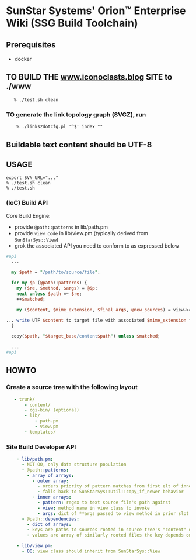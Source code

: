 # SunStar Systems' Orion&trade; Enterprise Wiki (SSG Build Toolchain)

## Prerequisites

- docker

## TO BUILD THE www.iconoclasts.blog SITE to ./www

```shell
   % ./test.sh clean
```

### TO generate the link topology graph (SVGZ), run

```shell
    % ./links2dotcfg.pl '^$' index ""
```
## Buildable text content should be UTF-8

## USAGE

```shell
export SVN_URL="..."
% ./test.sh clean
% ./test.sh
```

### (IoC) Build API

Core Build Engine:

- provide `@path::patterns` in lib/path.pm
- provide `view code` in lib/view.pm (typically derived from `SunStarSys::View`)
- grok the associated API you need to conform to as expressed below

```perl
#api
  ...

  my $path = "/path/to/source/file";

  for my $p (@path::patterns) {
    my ($re, $method, $args) = @$p;
    next unless $path =~ $re;
    ++$matched;

    my ($content, $mime_extension, $final_args, @new_sources) = view->can($method)->(path => $path, lang => $lang, %$args);

... write UTF $content to target file with associated $mime_extension file-type
  }

  copy($path, "$target_base/content$path") unless $matched;

  ...
#api
```

## HOWTO

### Create a source tree with the following layout

```yaml
   - trunk/
       - content/
       - cgi-bin/ (optional)
       - lib/
           - path.pm
           - view.pm
       - templates/
```

### Site Build Developer API

```yaml
    - lib/path.pm:
      - NOT OO, only data structure population
      - @path::patterns:
        - array of arrays:
          - outer array:
            - orders priority of pattern matches from first elt of inner arrays
            - falls back to SunStarSys::Util::copy_if_newer behavior
          - inner arrays:
            - pattern: regex to text source file's path against
            - view: method name in view class to invoke
            - args: dict of **args passed to view method in prior slot
      - @path::dependencies:
        - dict of arrays:
        - keys are paths to sources rooted in source tree's "content" dir
        - values are array of similarly rooted files the key depends on

    - lib/view.pm:
      - OO: view class should inherit from SunStarSys::View
```
